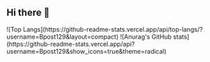 ## Hi there 👋

<p>
  ![Top Langs](https://github-readme-stats.vercel.app/api/top-langs/?username=Bpost129&layout=compact)
  ![Anurag's GitHub stats](https://github-readme-stats.vercel.app/api?username=Bpost129&show_icons=true&theme=radical)
</p>

<!--
**Bpost129/Bpost129** is a ✨ _special_ ✨ repository because its `README.md` (this file) appears on your GitHub profile.

Here are some ideas to get you started:

- 🔭 I’m currently working on ...
- 🌱 I’m currently learning ...
- 👯 I’m looking to collaborate on ...
- 🤔 I’m looking for help with ...
- 💬 Ask me about ...
- 📫 How to reach me: ...
- 😄 Pronouns: ...
- ⚡ Fun fact: ...
-->

